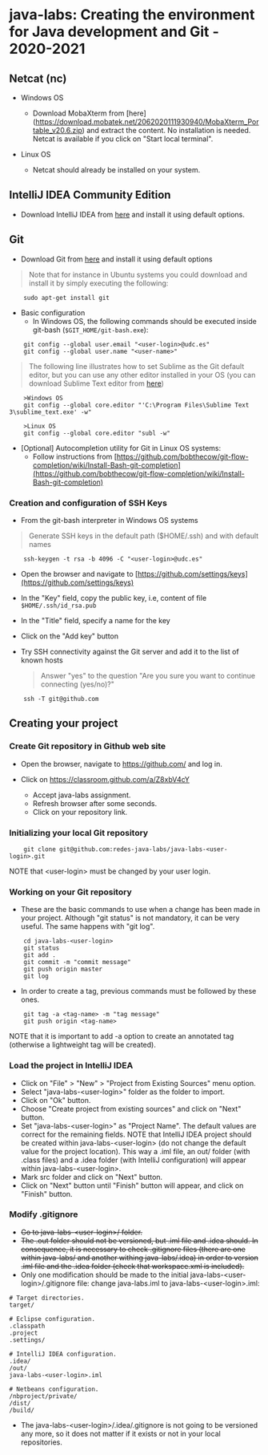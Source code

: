 # java-labs: Creating the environment for Java development and Git - 2020-2021

## Netcat (nc)
- Windows OS
    - Download MobaXterm from [here] (https://download.mobatek.net/2062020111930940/MobaXterm_Portable_v20.6.zip) and extract the content. No installation is needed. Netcat is available if you click on "Start local terminal".

- Linux OS
    - Netcat should already be installed on your system.

## IntelliJ IDEA Community Edition

- Download IntelliJ IDEA from [here](https://www.jetbrains.com/es-es/idea/download/) and install it using default options.

## Git 

- Download Git from [here](https://git-scm.com/downloads) and install it using default options

> Note that for instance in Ubuntu systems you could download and install it by simply executing the following:
  
```shell
    sudo apt-get install git
```

- Basic configuration
    - In Windows OS, the following commands should be executed inside git-bash (`$GIT_HOME/git-bash.exe`):
    
```shell
    git config --global user.email "<user-login>@udc.es"
    git config --global user.name "<user-name>"
```

> The following line illustrates how to set Sublime as the Git default editor, but you can use any other editor installed in your OS (you can download Sublime Text editor from [here](https://www.sublimetext.com/3))
      
```shell
    >Windows OS
	git config --global core.editor "'C:\Program Files\Sublime Text 3\sublime_text.exe' -w"
	
    >Linux OS
	git config --global core.editor "subl -w"
```

- [Optional]  Autocompletion utility for Git in Linux OS systems:
    - Follow instructions from [https://github.com/bobthecow/git-flow-completion/wiki/Install-Bash-git-completion](https://github.com/bobthecow/git-flow-completion/wiki/Install-Bash-git-completion)

### Creation and configuration of SSH Keys

- From the git-bash interpreter in Windows OS systems
> Generate SSH keys in the default path ($HOME/.ssh) and with default names
      
```shell
    ssh-keygen -t rsa -b 4096 -C "<user-login>@udc.es"
```    
    
- Open the browser and navigate to [https://github.com/settings/keys](https://github.com/settings/keys)
- In the "Key" field, copy the public key, i.e, content of file `$HOME/.ssh/id_rsa.pub`
- In the "Title" field, specify a name for the key
- Click on the "Add key" button

- Try SSH connectivity against the Git server and add it to the list of known hosts
  > Answer "yes" to the question "Are you sure you want to continue connecting (yes/no)?"
   
```shell
    ssh -T git@github.com
```   

## Creating your project

### Create Git repository in Github web site

- Open the browser, navigate to https://github.com/ and log in.

- Click on https://classroom.github.com/a/Z8xbV4cY
  - Accept java-labs assignment. 
  - Refresh browser after some seconds.
  - Click on your repository link.   

### Initializing your local Git repository

```shell
	git clone git@github.com:redes-java-labs/java-labs-<user-login>.git
```

 NOTE that &lt;user-login&gt; must be changed by your user login.

### Working on your Git repository

- These are the basic commands to use when a change has been made in your project. Although "git status" is not mandatory, it can be very useful. The same happens with "git log". 

```shell
	cd java-labs-<user-login>
	git status
	git add . 
	git commit -m "commit message"	
	git push origin master
	git log
```

-  In order to create a tag, previous commands must be followed by these ones.

```shell	
	git tag -a <tag-name> -m "tag message"	
	git push origin <tag-name>
```

NOTE that it is important to add -a option to create an annotated tag (otherwise  a lightweight tag will be created). 

### Load the project in IntelliJ IDEA

- Click on "File" > "New" > "Project from Existing Sources" menu option.
- Select "java-labs-&lt;user-login&gt;" folder as the folder to import.
- Click on "Ok" button.
- Choose "Create project from existing sources" and click on "Next" button. 
- Set "java-labs-&lt;user-login&gt;" as "Project Name". The default values are correct for the remaining fields. NOTE that IntelliJ IDEA project should be created within java-labs-&lt;user-login&gt; (do not change the default value for the project location). This way a .iml file, an out/ folder (with .class files) and a .idea folder (with IntelliJ configuration) will appear within java-labs-&lt;user-login&gt;.
- Mark src folder and click on "Next" button. 
- Click on "Next" button until "Finish" button will appear, and click on "Finish" button.

### Modify .gitignore

- <del> Go to java-labs-&lt;user-login&gt;/ folder. </del>  
- <del> The .out folder should not be versioned, but .iml file and .idea should. In consequence, it is necessary to check .gitignore files (there are one within java-labs/ and another withing java-labs/.idea) in order to version .iml file and the .idea folder (check that workspace.xml is included). </del>
- Only one modification should be made to the initial java-labs-&lt;user-login&gt;/.gitignore file: change java-labs.iml to java-labs-&lt;user-login&gt;.iml:
```shell
# Target directories.
target/

# Eclipse configuration.
.classpath
.project
.settings/

# IntelliJ IDEA configuration.
.idea/
/out/
java-labs-<user-login>.iml

# Netbeans configuration.
/nbproject/private/
/dist/
/build/
```
- The java-labs-&lt;user-login&gt;/.idea/.gitignore is not going to be versioned any more, so it does not matter if it exists or not in your local repositories.  
